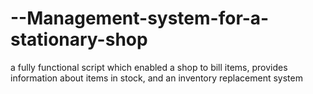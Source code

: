 # --Management-system-for-a-stationary-shop
a fully functional script which enabled a shop to bill items, provides information about items in stock, and an inventory replacement system
